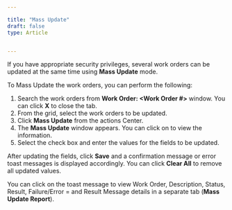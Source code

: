 ```yaml
---  

title: "Mass Update"  
draft: false 
type: Article


---
```


If you have appropriate security privileges, several work orders can be
updated at the same time using **Mass Update** mode.

To Mass Update the work orders, you can perform the following:

  1. Search the work orders from **Work Order: \<Work Order #\>** window. You can click **X** to close the tab.
  2. From the grid, select the work orders to be updated. 
  3. Click **Mass Update** from the actions Center.
  4. The **Mass Update** window appears. You can click on to view the information.
  5. Select the check box and enter the values for the fields to be updated. 

After updating the fields, click **Save** and a confirmation message or error toast messages is displayed accordingly. You can click **Clear All** to remove all
updated values.

You can click on the toast message to view Work Order, Description, Status,
Result, Failure/Error = and Result
Message details in a separate tab (**Mass Update Report**).

